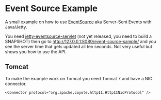 Event Source Example
====================
A small example on how to use [EventSource](http://dev.w3.org/html5/eventsource/) aka Server-Sent Events with Java/Jetty.

You need [jetty-eventsource-servlet](https://github.com/jetty-project/jetty-eventsource-servlet) (not yet released, you need to build a SNAPSHOT) then go to http://127.0.0.1:8080/event-source-sample/ and you see the server time that gets updated all ten seconds. Not very useful but shows you how to use the API.

Tomcat
------
To make the example work on Tomcat you need Tomcat 7 and have a NIO connector.

    <Connector protocol="org.apache.coyote.http11.Http11NioProtocol" />
